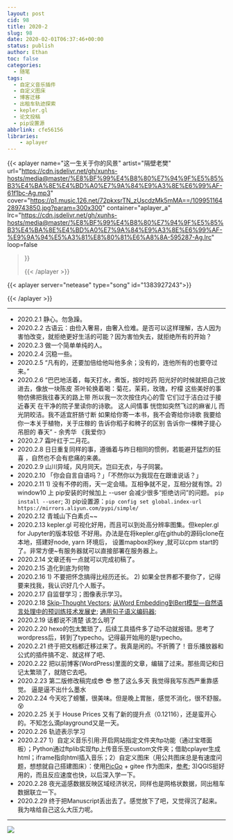 ```yaml
---
layout: post
cid: 98
title: 2020-2
slug: 98
date: 2020-02-01T06:37:46+00:00
status: publish
author: Ethan
toc: false
categories:
  - 随笔
tags:
  - 自定义音乐插件
  - 自定义图床
  - 博客迁移
  - 出租车轨迹探索
  - kepler.gl
  - 论文投稿
  - pip设置源
abbrlink: cfe56156
libraries:
    - aplayer
---
```



> 


<!--more-->

{{< aplayer 
name="这一生关于你的风景"
artist="隔壁老樊"
url="https://cdn.jsdelivr.net/gh/xunhs-hosts/media@master/%E8%BF%99%E4%B8%80%E7%94%9F%E5%85%B3%E4%BA%8E%E4%BD%A0%E7%9A%84%E9%A3%8E%E6%99%AF-61f1bc-Ag.mp3"
cover="https://p1.music.126.net/72pkxsrTN_zUscdzMk5mMA==/109951164289743850.jpg?param=300x300"
container="aplayer_a" 
lrc="https://cdn.jsdelivr.net/gh/xunhs-hosts/media@master/%E8%BF%99%E4%B8%80%E7%94%9F%E5%85%B3%E4%BA%8E%E4%BD%A0%E7%9A%84%E9%A3%8E%E6%99%AF-%E9%9A%94%E5%A3%81%E8%80%81%E6%A8%8A-595287-Ag.lrc"
loop=false 
>}}<div id="aplayer_a"></div>{{< /aplayer >}}

{{< aplayer
	server="netease"
	type="song"
	id="1383927243">}}<div id="aplayer_a"></div>{{< /aplayer >}}


---

- 2020.2.1 静心。勿急躁。
- 2020.2.2 古语云：由俭入奢易，由奢入俭难。是否可以这样理解，古人因为害怕改变，就拒绝更好生活的可能？因为害怕失去，就拒绝所有的开始？
- 2020.2.3 做一个简单单纯的人。
- 2020.2.4 沉稳一些。
- 2020.2.5 “凡有的，还要加倍给他叫他多余；没有的，连他所有的也要夺过来。”
- 2020.2.6 “巴巴地活着，每天打水，煮饭，按时吃药 阳光好的时候就把自己放进去，像放一块陈皮 茶叶轮换着喝：菊花，茉莉，玫瑰，柠檬 这些美好的事物仿佛把我往春天的路上带 所以我一次次按住内心的雪 它们过于洁白过于接近春天 在干净的院子里读你的诗歌。 这人间情事 恍惚如突然飞过的麻雀儿 而光阴皎洁。我不适宜肝肠寸断 如果给你寄一本书，我不会寄给你诗歌 我要给你一本关于植物，关于庄稼的 告诉你稻子和稗子的区别 告诉你一棵稗子提心吊胆的 春天” - 余秀华 《我爱你》
- 2020.2.7 霜叶红于二月花。
- 2020.2.8 日日重复同样的事，遵循着与昨日相同的惯例，若能避开猛烈的狂喜 ，自然也不会有悲痛的来袭。
- 2020.2.9 山川异域，风月同天。岂曰无衣，与子同裳。
- 2020.2.10 「你会自言自语吗？」「不然你以为我现在在跟谁说话？」
- 2020.2.11 1) 没有不停的雨，天一定会晴。互相争就不足，互相分就有馀。2) window10 上 pip安装的时候加上 --user 会减少很多“拒绝访问”的问题。 `pip install --user`; 3) pip设置源：`pip config set global.index-url https://mirrors.aliyun.com/pypi/simple/`
- 2020.2.12 青城山下白素贞~~
- 2020.2.13 kepler.gl 可视化好用，而且可以到处高分辨率图集。但kepler.gl for Jupyter的版本较低 不好用。办法是在将kepler.gl在github的源码clone在本地，搭建好node, yarn 环境后， 设置mapbox的key ,就可以cpm start的了。非常方便~有服务器就可以直接部署在服务器上。
- 2020.2.14 文章还有一点就可以完成初稿了。
- 2020.2.15 造化到底为何物
- 2020.2.16 1) 不要把怀念搞得比经历还长。 2) 如果全世界都不要你了，记得要来找我，我认识好几个人贩子。
- 2020.2.17 自监督学习；图像表示学习。
- 2020.2.18 [Skip-Thought Vectors](https://github.com/llhthinker/NLP-Papers/blob/master/distributed%20representations/sentence-embedding/note.md#skip-thought-vectors); [从Word Embedding到Bert模型—自然语言处理中的预训练技术发展史](https://zhuanlan.zhihu.com/p/49271699); [通用句子语义编码器](https://www.jiqizhixin.com/articles/google-advances-in-semantic-textual-similarity);
- 2020.2.19 话都说不清楚 该怎么明了
- 2020.2.20 hexo的包太繁琐了，后续工具插件多了动不动就报错。思考了wordpress后，转到了typecho。记得最开始用的是typecho。
- 2020.2.21 终于把文档都迁移过来了。我真是闲的。不折腾了！音乐播放器和公式的插件搞不定、就这样了吧、
- 2020.2.22 把以前博客(WordPress)里面的文章，编辑了过来。那些周记和日记太繁琐了，就随它去吧。
- 2020.2.23 第二版修改稿完成:sunglasses: :sunglasses: 憋了这么多天 我觉得我写东西严重靠感觉。 逼是逼不出什么墨水
- 2020.2.24 今天吃了螃蟹，很美味。但是晚上胃胀，感觉不消化，很不舒服。:dizzy_face:
- 2020.2.25 关于 House Prices 又有了新的提升点（0.12116），还是蛮开心的。不知怎么滴playground又是一天。
- 2020.2.26 轨迹表示学习
- 2020.2.27 1）自定义音乐引用:开启网站指定文件夹ftp功能（通过宝塔面板）；Python通过ftplib实现ftp上传音乐至custom文件夹；借助cplayer生成html；iframe指向html插入音乐；2）自定义图床（用公共图床总是有速度问题，想想就自己搭建图床）：使用[PicGo](https://github.com/lizhuangs/picgo-plugin-gitee-uploader#readme) + gitee 作为图床，[参考](https://www.jianshu.com/p/b69950a49ae2); 3)QGIS挺好用的，而且反应速度也快，以后深入学一下。
- 2020.2.28 夜光遥感数据反映区域经济状况，同样也是网格状数据，同出租车数据联立一下。
- 2020.2.29 终于把Manuscript丢出去了。感觉放下了吧，又觉得沉了起来。我为啥给自己这么大压力呢。

***

![](https://s2.ax1x.com/2020/02/22/3MAH39.md.jpg)


